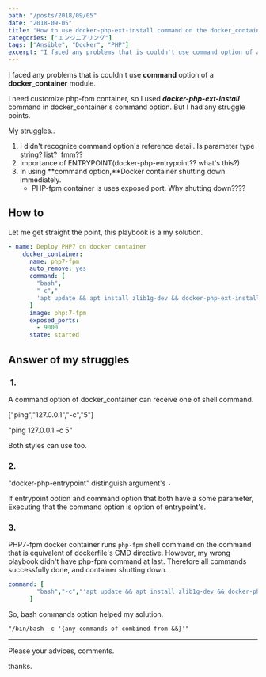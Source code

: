 ```yaml
---
path: "/posts/2018/09/05"
date: "2018-09-05"
title: "How to use docker-php-ext-install command on the docker_container of ansible modules."
categories: ["エンジニアリング"]
tags: ["Ansible", "Docker", "PHP"]
excerpt: "I faced any problems that is couldn't use command option of a docker_container module.I need custom..."
---
```


I faced any problems that is couldn't use **command** option of a **docker_container** module.

I need customize php-fpm container, so I used _**docker-php-ext-install**_ command in docker_container's command option.
But I had any struggle points.

My struggles..

1. I didn't recognize command option's reference detail.
  Is parameter type string? list?  fmm??
2. Importance of ENTRYPOINT(docker-php-entrypoint?? what's this?)
3. In using **command option,**Docker container shutting down immediately.
    * PHP-fpm container is uses exposed port. Why shutting down????

## How to

Let me get straight the point, this playbook is a my solution.

```yaml
- name: Deploy PHP7 on docker container
    docker_container:
      name: php7-fpm
      auto_remove: yes
      command: [
        "bash",
        "-c","
        'apt update && apt install zlib1g-dev && docker-php-ext-install zip && docker-php-ext-install pdo_mysql && php-fpm'"
      ]
      image: php:7-fpm
      exposed_ports:
        - 9000
      state: started
```

## Answer of my struggles

###  1.

A command option of docker_container can receive one of shell command.

["ping","127.0.0.1","-c","5"]

"ping 127.0.0.1 -c 5"

Both styles can use too.

### 2.

"docker-php-entrypoint" distinguish argument's `-`


If entrypoint option and command option that both have a some parameter, Executing that the command option is option of entrypoint's.

### 3.

PHP7-fpm docker container runs `php-fpm` shell command on the command that is equivalent of dockerfile's CMD directive.
However, my wrong playbook didn't have php-fpm command at last.
Therefore all commands successfully done, and container shutting down.

```yaml
command: [
        "bash","-c","'apt update && apt install zlib1g-dev && docker-php-ext-install zip && docker-php-ext-install pdo_mysql"
      ]
```

So, bash commands option helped my solution.

`"/bin/bash -c '{any commands of combined from &&}'"`

* * *

Please your advices, comments.

thanks.